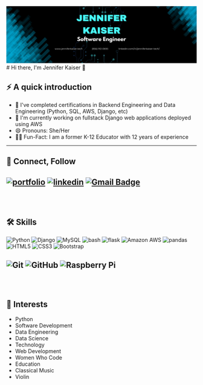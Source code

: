 <img src="https://github.com/jenniferKaiser21/jenniferKaiser21/blob/7cdaeec7348574611cf551a44f4fdfe71ff94b3e/_Banner.png">
# Hi there, I'm Jennifer Kaiser 👋

<!--
**jenniferKaiser21/jenniferKaiser21** is a ✨ _special_ ✨ repository because its `README.md` (this file) appears on your GitHub profile.

Here are some ideas to get you started:

- 🔭 I’m currently working on ...
- 🌱 I’m currently learning ...
- 👯 I’m looking to collaborate on ...
- 🤔 I’m looking for help with ...
- 💬 Ask me about ...
- 📫 How to reach me: ...
- 😄 Pronouns: ...
- ⚡ Fun fact: ...
-->

## ⚡ A quick introduction
* 🔭 I've completed certifications in Backend Engineering and Data Engineering (Python, SQL, AWS, Django, etc)
* 🌱 I'm currently working on fullstack Django web applications deployed using AWS
* 😄 Pronouns: She/Her
* 👩‍🏫 Fun-Fact: I am a former K-12 Educator with 12 years of experience
---

## 🤝 Connect, Follow
[![portfolio](https://img.shields.io/badge/-Website-000?style=for-the-badge&logo=ko-fi&logoColor=white)](http://www.jenniferkaiser.tech)
[![linkedin](https://img.shields.io/badge/linkedin-0A66C2?style=for-the-badge&logo=linkedin&logoColor=white)](https://www.linkedin.com/in/jenniferkaiser-tech)
[![Gmail Badge](https://img.shields.io/badge/-jenniferkaiser.tech@gmail.com-c14438?style=flat-square&logo=Gmail&logoColor=white&link=mailto:jenniferkaiser.tech@gmail.com)](mailto:jenniferkaiser.tech@gmail.com)
<br>
<br>
<br>
---  
## 🛠 Skills
![Python](https://img.shields.io/badge/-Python-blue?style=flat-square&logo=Python)
![Django](https://img.shields.io/badge/-Django-black?style=flat-square&logo=Django)
![MySQL](https://img.shields.io/badge/-MySQL-purple?style=flat-square&logo=mysql)
![bash](https://img.shields.io/badge/-bash-green?style=flat-square&logo=bash)
![flask](https://img.shields.io/badge/-flask-red?style=flat-square&logo=flask)
![Amazon AWS](https://img.shields.io/badge/Amazon%20AWS-232F3E?style=flat-square&logo=amazon-aws)
![pandas](https://img.shields.io/badge/-pandas-black?style=flat-square&logo=pandas)
![HTML5](https://img.shields.io/badge/-HTML5-E34F26?style=flat-square&logo=html5&logoColor=white)
![CSS3](https://img.shields.io/badge/-CSS3-1572B6?style=flat-square&logo=css3)
![Bootstrap](https://img.shields.io/badge/-Bootstrap-563D7C?style=flat-square&logo=bootstrap)

![Git](https://img.shields.io/badge/-Git-black?style=flat-square&logo=git)
![GitHub](https://img.shields.io/badge/-GitHub-181717?style=flat-square&logo=github)
![Raspberry Pi](https://img.shields.io/badge/-Raspberry%20Pi-black?style=flat-square&logo=Raspberry-Pi)
<br>
<br>
<br>
---
## 🎻 Interests
* Python
* Software Development
* Data Engineering
* Data Science
* Technology
* Web Development
* Women Who Code
* Education
* Classical Music
* Violin


<br>
<br>
<br>
